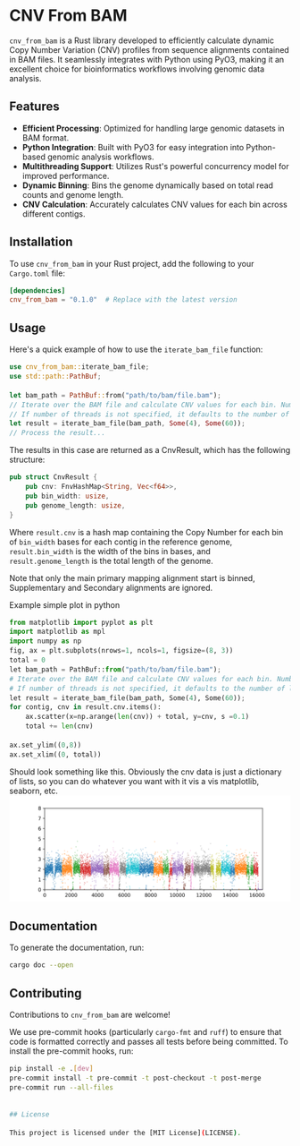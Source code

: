 # CNV From BAM

`cnv_from_bam` is a Rust library developed to efficiently calculate dynamic Copy Number Variation (CNV) profiles from sequence alignments contained in BAM files. It seamlessly integrates with Python using PyO3, making it an excellent choice for bioinformatics workflows involving genomic data analysis.

## Features

- **Efficient Processing**: Optimized for handling large genomic datasets in BAM format.
- **Python Integration**: Built with PyO3 for easy integration into Python-based genomic analysis workflows.
- **Multithreading Support**: Utilizes Rust's powerful concurrency model for improved performance.
- **Dynamic Binning**: Bins the genome dynamically based on total read counts and genome length.
- **CNV Calculation**: Accurately calculates CNV values for each bin across different contigs.

## Installation

To use `cnv_from_bam` in your Rust project, add the following to your `Cargo.toml` file:

```toml
[dependencies]
cnv_from_bam = "0.1.0"  # Replace with the latest version
```

## Usage

Here's a quick example of how to use the `iterate_bam_file` function:

```rust
use cnv_from_bam::iterate_bam_file;
use std::path::PathBuf;

let bam_path = PathBuf::from("path/to/bam/file.bam");
// Iterate over the BAM file and calculate CNV values for each bin. Number of threads is set to 4 and mapping quality filter is set to 60.
// If number of threads is not specified, it defaults to the number of logical cores on the machine.
let result = iterate_bam_file(bam_path, Some(4), Some(60));
// Process the result...
```

The results in this case are returned as a CnvResult, which has the following structure:

```rust
pub struct CnvResult {
    pub cnv: FnvHashMap<String, Vec<f64>>,
    pub bin_width: usize,
    pub genome_length: usize,
}
```

Where `result.cnv` is a hash map containing the Copy Number for each bin of `bin_width` bases for each contig in the reference genome, `result.bin_width` is the width of the bins in bases, and `result.genome_length` is the total length of the genome.

Note that only the main primary mapping alignment start is binned, Supplementary and Secondary alignments are ignored.

Example simple plot in python
```python
from matplotlib import pyplot as plt
import matplotlib as mpl
import numpy as np
fig, ax = plt.subplots(nrows=1, ncols=1, figsize=(8, 3))
total = 0
let bam_path = PathBuf::from("path/to/bam/file.bam");
# Iterate over the BAM file and calculate CNV values for each bin. Number of threads is set to 4 and mapping quality filter is set to 60.
# If number of threads is not specified, it defaults to the number of logical cores on the machine.
let result = iterate_bam_file(bam_path, Some(4), Some(60));
for contig, cnv in result.cnv.items():
    ax.scatter(x=np.arange(len(cnv)) + total, y=cnv, s =0.1)
    total += len(cnv)

ax.set_ylim((0,8))
ax.set_xlim((0, total))
```
Should look something like this. Obviously the cnv data is just a dictionary of lists, so you can do whatever you want with it vis a vis matplotlib, seaborn, etc.
![example cnv plot](https://github.com/Adoni5/cnv_from_bam/blob/10a2b00a8832b46cacbff0e2f775a4f440844da0/example_cnv.png?raw=true)
## Documentation

To generate the documentation, run:

```bash
cargo doc --open
```

## Contributing

Contributions to `cnv_from_bam` are welcome!

We use pre-commit hooks (particularly `cargo-fmt` and `ruff`) to ensure that code is formatted correctly and passes all tests before being committed. To install the pre-commit hooks, run:

```bash
pip install -e .[dev]
pre-commit install -t pre-commit -t post-checkout -t post-merge
pre-commit run --all-files
```

```bash

## License

This project is licensed under the [MIT License](LICENSE).

